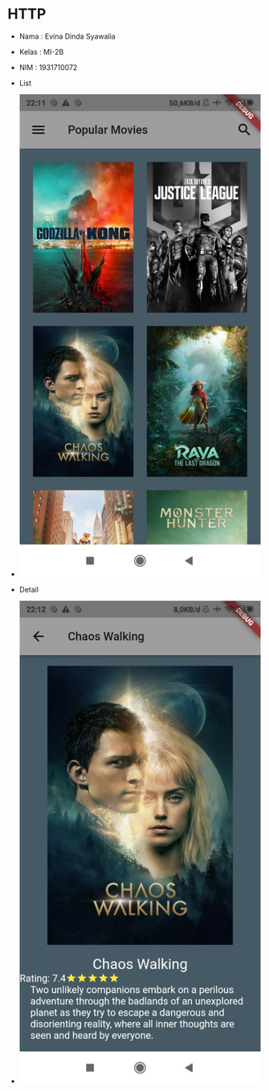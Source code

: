 # HTTP


- Nama : Evina Dinda Syawalia
- Kelas : MI-2B
- NIM : 1931710072

- List
-  ![gambar 1](image/1.jpeg)
- Detail
- ![gambar 2](image/2.jpeg)
